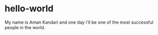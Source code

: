 # hello-world
My name is Aman Kandari and one day i'll be one of the most successful people in the world.
